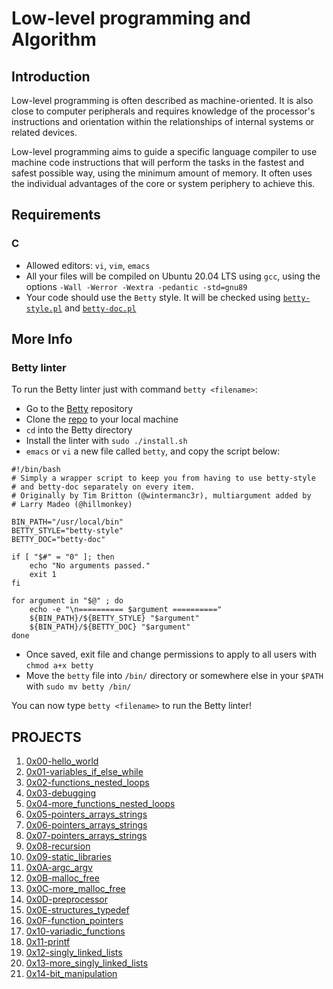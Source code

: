 # Low-level programming and Algorithm
## Introduction
Low-level programming is often described as machine-oriented. It is also close to computer peripherals and requires knowledge of the processor's instructions and orientation within the relationships of internal systems or related devices.

Low-level programming aims to guide a specific language compiler to use machine code instructions that will perform the tasks in the fastest and safest possible way, using the minimum amount of memory. It often uses the individual advantages of the core or system periphery to achieve this. 
## Requirements
### C
* Allowed editors: `vi`, `vim`, `emacs`
* All your files will be compiled on Ubuntu 20.04 LTS using `gcc`, using the options `-Wall -Werror -Wextra -pedantic -std=gnu89`
* Your code should use the `Betty` style. It will be checked using [`betty-style.pl`](https://github.com/holbertonschool/Betty/blob/master/betty-style.pl) and [`betty-doc.pl`](https://github.com/holbertonschool/Betty/blob/master/betty-doc.pl)
## More Info
### Betty linter
To run the Betty linter just with command `betty <filename>`:

* Go to the [Betty](https://alx-intranet.hbtn.io/rltoken/wQ4sMfsWfxvyfN67Sc11zA) repository
* Clone the [repo](https://alx-intranet.hbtn.io/rltoken/wQ4sMfsWfxvyfN67Sc11zA) to your local machine
* `cd` into the Betty directory
* Install the linter with `sudo ./install.sh`
* `emacs` or `vi` a new file called `betty`, and copy the script below:
```
#!/bin/bash
# Simply a wrapper script to keep you from having to use betty-style
# and betty-doc separately on every item.
# Originally by Tim Britton (@wintermanc3r), multiargument added by
# Larry Madeo (@hillmonkey)

BIN_PATH="/usr/local/bin"
BETTY_STYLE="betty-style"
BETTY_DOC="betty-doc"

if [ "$#" = "0" ]; then
    echo "No arguments passed."
    exit 1
fi

for argument in "$@" ; do
    echo -e "\n========== $argument =========="
    ${BIN_PATH}/${BETTY_STYLE} "$argument"
    ${BIN_PATH}/${BETTY_DOC} "$argument"
done
```
* Once saved, exit file and change permissions to apply to all users with `chmod a+x betty`
* Move the `betty` file into `/bin/` directory or somewhere else in your `$PATH` with `sudo mv betty /bin/`

You can now type `betty <filename>` to run the Betty linter!

## PROJECTS
1. [0x00-hello_world](https://github.com/Wireless-XZ/alx-low_level_programming/tree/master/0x00-hello_world)
2. [0x01-variables_if_else_while](https://github.com/Wireless-XZ/alx-low_level_programming/tree/master/0x01-variables_if_else_while)
3. [0x02-functions_nested_loops](https://github.com/Wireless-XZ/alx-low_level_programming/tree/master/0x02-functions_nested_loops)
4. [0x03-debugging](https://github.com/Wireless-XZ/alx-low_level_programming/tree/master/0x03-debugging)
5. [0x04-more_functions_nested_loops](https://github.com/Wireless-XZ/alx-low_level_programming/tree/master/0x04-more_functions_nested_loops)
6. [0x05-pointers_arrays_strings](https://github.com/Wireless-XZ/alx-low_level_programming/tree/master/0x05-pointers_arrays_strings)
7. [0x06-pointers_arrays_strings](https://github.com/Wireless-XZ/alx-low_level_programming/tree/master/0x06-pointers_arrays_strings)
8. [0x07-pointers_arrays_strings](https://github.com/Wireless-XZ/alx-low_level_programming/tree/master/0x07-pointers_arrays_strings)
9. [0x08-recursion](https://github.com/Wireless-XZ/alx-low_level_programming/tree/master/0x08-recursion)
10. [0x09-static_libraries](https://github.com/Wireless-XZ/alx-low_level_programming/tree/master/0x09-static_libraries)
11. [0x0A-argc_argv](https://github.com/Wireless-XZ/alx-low_level_programming/tree/master/0x0A-argc_argv)
12. [0x0B-malloc_free](https://github.com/Wireless-XZ/alx-low_level_programming/tree/master/0x0B-malloc_free)
13. [0x0C-more_malloc_free](https://github.com/Wireless-XZ/alx-low_level_programming/tree/master/0x0C-more_malloc_free)
14. [0x0D-preprocessor](https://github.com/Wireless-XZ/alx-low_level_programming/tree/master/0x0D-preprocessor)
15. [0x0E-structures_typedef](https://github.com/Wireless-XZ/alx-low_level_programming/tree/master/0x0E-structures_typedef)
16. [0x0F-function_pointers](https://github.com/Wireless-XZ/alx-low_level_programming/tree/master/0x0F-function_pointers)
17. [0x10-variadic_functions](https://github.com/Wireless-XZ/alx-low_level_programming/tree/master/0x10-variadic_functions)
18. [0x11-printf](https://github.com/arabiu033/printf)
19. [0x12-singly_linked_lists](https://github.com/Wireless-XZ/alx-low_level_programming/tree/master/0x12-singly_linked_lists)
20. [0x13-more_singly_linked_lists](https://github.com/Wireless-XZ/alx-low_level_programming/tree/master/0x13-more_singly_linked_lists)
21. [0x14-bit_manipulation](https://github.com/Wireless-XZ/alx-low_level_programming/tree/master/0x14-bit_manipulation)

